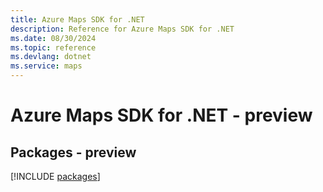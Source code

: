 ```yaml
---
title: Azure Maps SDK for .NET
description: Reference for Azure Maps SDK for .NET
ms.date: 08/30/2024
ms.topic: reference
ms.devlang: dotnet
ms.service: maps
---
```

# Azure Maps SDK for .NET - preview
## Packages - preview
[!INCLUDE [packages](maps-index.md)]